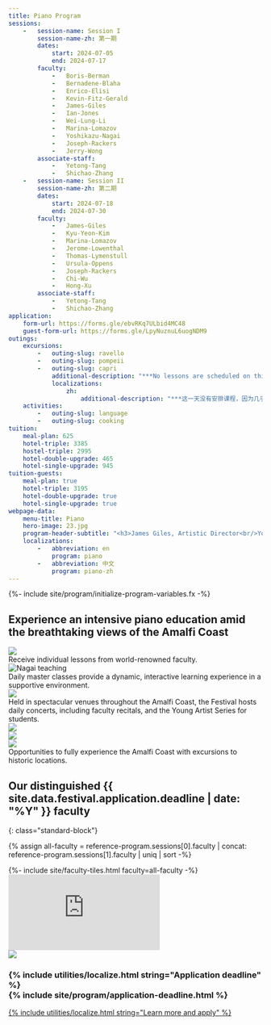 ```yaml
---
title: Piano Program
sessions:
    -   session-name: Session I
        session-name-zh: 第一期
        dates:
            start: 2024-07-05
            end: 2024-07-17
        faculty:
            -   Boris-Berman
            -   Bernadene-Blaha
            -   Enrico-Elisi
            -   Kevin-Fitz-Gerald
            -   James-Giles
            -   Ian-Jones
            -   Wei-Lung-Li
            -   Marina-Lomazov
            -   Yoshikazu-Nagai
            -   Joseph-Rackers
            -   Jerry-Wong
        associate-staff:
            -   Yetong-Tang
            -   Shichao-Zhang
    -   session-name: Session II
        session-name-zh: 第二期
        dates:
            start: 2024-07-18
            end: 2024-07-30
        faculty:
            -   James-Giles
            -   Kyu-Yeon-Kim
            -   Marina-Lomazov
            -   Jerome-Lowenthal
            -   Thomas-Lymenstull
            -   Ursula-Oppens
            -   Joseph-Rackers
            -   Chi-Wu
            -   Hong-Xu
        associate-staff:
            -   Yetong-Tang
            -   Shichao-Zhang
application:
    form-url: https://forms.gle/ebvRKq7ULbid4MC48
    guest-form-url: https://forms.gle/LpyNuznuL6uogNDM9
outings:
    excursions:
        -   outing-slug: ravello
        -   outing-slug: pompeii
        -   outing-slug: capri
            additional-description: "***No lessons are scheduled on this day because almost all students take this trip.***"
            localizations:
                zh:
                    additional-description: "***这一天没有安排课程，因为几乎所有学生都会参加这次旅行。***"
    activities:
        -   outing-slug: language
        -   outing-slug: cooking
tuition:
    meal-plan: 625
    hotel-triple: 3385
    hostel-triple: 2995
    hotel-double-upgrade: 465
    hotel-single-upgrade: 945
tuition-guests:
    meal-plan: true
    hotel-triple: 3195
    hotel-double-upgrade: true
    hotel-single-upgrade: true
webpage-data:
    menu-title: Piano
    hero-image: 23.jpg
    program-header-subtitle: "<h3>James Giles, Artistic Director<br/>Yoshikazu Nagai, Faculty Chair</h3>"
    localizations:
        -   abbreviation: en
            program: piano
        -   abbreviation: 中文
            program: piano-zh
---
```

{%- include site/program/initialize-program-variables.fx -%}

<section id="splash" class="proto-2">
<div class="standard-block" markdown="1">

## Experience an intensive piano education amid the breathtaking views of the Amalfi Coast

<div class="image-copy">
<div class="image">
<img src="{{ site.program-assets-directory | append: "piano/Spooner & Student.JPG" | relative_url }}" />
</div>
<div class="copy">
    Receive individual lessons from world-renowned faculty.
</div>
</div>

<div class="image-copy right">
<div class="image">
<img src="{{ site.program-assets-directory | append: "piano/IMG_1398_edited.jpg" | relative_url }}" alt="Nagai teaching" />
</div>
<div class="copy">
    Daily master classes provide a dynamic, interactive learning experience in a supportive environment.
</div>
</div>

<div class="image-copy">
<div class="image">
<img src="{{ site.program-assets-directory | append: "piano/giles-san-domenico.jpg" | relative_url }}" />
</div>
<div class="copy">
Held in spectacular venues throughout the Amalfi Coast, the Festival hosts daily concerts, including faculty recitals, and the Young Artist Series for students.
</div>
</div>

<div class="image-copy right">
<div class="image">
<img src="{{ site.program-assets-directory | append: "piano/1554040_orig.jpg" | relative_url }}" />
</div>
<div class="image">
<img src="{{ site.program-assets-directory | append: "piano/lowenthal-oppens.jpg" | relative_url }}" />
</div>
</div>

<div class="image-copy row">
<div class="image">
<img src="{{ site.image-directory | append: "ravello.JPG" | relative_url }}" />
</div>
<div class="copy">
Opportunities to fully experience the Amalfi Coast with excursions to historic locations.
</div>
</div>

</div>
</section>

<section id="faculty" markdown="1">

## Our distinguished {{ site.data.festival.application.deadline | date: "%Y" }} faculty
{: class="standard-block"}

{% assign all-faculty = reference-program.sessions[0].faculty | concat: reference-program.sessions[1].faculty | uniq | sort -%}
<div class="standard-block tiles front-of-brochure">
{%- include site/faculty-tiles.html faculty=all-faculty -%}
</div>
</section>

<section id="video">
    <iframe src="https://www.youtube.com/embed/bP4LVZUGYYs?modestbranding=1" frameborder="0" allow="picture-in-picture" allowfullscreen></iframe>
</section>

<section id="learn" class="background-image-container">
<img src="{{ site.program-assets-directory | append: 'piano/collage.jpg' | relative_url }}" />
<h3><span class="label">{% include utilities/localize.html string="Application deadline" %}</span><br/>{% include site/program/application-deadline.html %}</h3>
<a class="apply button" href="{{ apply-url }}">{% include utilities/localize.html string="Learn more and apply" %}</a>
</section>

